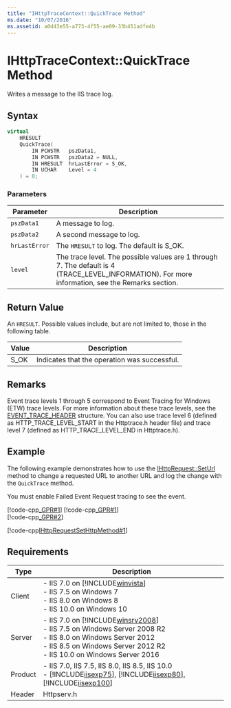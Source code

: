 ```yaml
---
title: "IHttpTraceContext::QuickTrace Method"
ms.date: "10/07/2016"
ms.assetid: a0d43e55-a773-4f55-ae09-33b451adfe4b
---
```

# IHttpTraceContext::QuickTrace Method
Writes a message to the IIS trace log.  
  
## Syntax  
  
```cpp  
virtual  
    HRESULT  
    QuickTrace(  
        IN PCWSTR   pszData1,  
        IN PCWSTR   pszData2 = NULL,  
        IN HRESULT  hrLastError = S_OK,  
        IN UCHAR    Level = 4  
    ) = 0;  
```  
  
### Parameters  
  
|Parameter|Description|  
|---------------|-----------------|  
|`pszData1`|A message to log.|  
|`pszData2`|A second message to log.|  
|`hrLastError`|The `HRESULT` to log. The default is S_OK.|  
|`level`|The trace level. The possible values are 1 through 7. The default is 4 (TRACE_LEVEL_INFORMATION). For more information, see the Remarks section.|  
  
## Return Value  
 An `HRESULT`. Possible values include, but are not limited to, those in the following table.  
  
|Value|Description|  
|-----------|-----------------|  
|S_OK|Indicates that the operation was successful.|  
  
## Remarks  
 Event trace levels 1 through 5 correspond to Event Tracing for Windows (ETW) trace levels. For more information about these trace levels, see the [EVENT_TRACE_HEADER](https://go.microsoft.com/fwlink/?LinkId=102211) structure. You can also use trace level 6 (defined as HTTP_TRACE_LEVEL_START in the Httptrace.h header file) and trace level 7 (defined as HTTP_TRACE_LEVEL_END in Httptrace.h).  
  
## Example  
 The following example demonstrates how to use the [IHttpRequest::SetUrl](../../web-development-reference/native-code-api-reference/ihttprequest-seturl-method.md) method to change a requested URL to another URL and log the change with the `QuickTrace` method.  
  
 You must enable Failed Event Request tracing to see the event.  
  
 [!code-cpp[_GPR#1](~/samples/snippets/cpp/VS_Snippets_IIS/IIS7/_GPR/cpp/global_module.cpp#1)]
 [!code-cpp[_GPR#1](~/samples/snippets/cpp/VS_Snippets_IIS/IIS7/_GPR/cpp/_base.cpp#1)]  
[!code-cpp[_GPR#2](~/samples/snippets/cpp/VS_Snippets_IIS/IIS7/_GPR/cpp/_base.cpp#2)]  
  
 [!code-cpp[IHttpRequestSetHttpMethod#1](~/samples/snippets/cpp/VS_Snippets_IIS/IIS7/IHttpRequestSetHttpMethod/cpp/IHttpRequestSetHttpMethod.cpp#1)]  
  
## Requirements  
  
|Type|Description|  
|----------|-----------------|  
|Client|-   IIS 7.0 on [!INCLUDE[winvista](../../wmi-provider/includes/winvista-md.md)]<br />-   IIS 7.5 on Windows 7<br />-   IIS 8.0 on Windows 8<br />-   IIS 10.0 on Windows 10|  
|Server|-   IIS 7.0 on [!INCLUDE[winsrv2008](../../wmi-provider/includes/winsrv2008-md.md)]<br />-   IIS 7.5 on Windows Server 2008 R2<br />-   IIS 8.0 on Windows Server 2012<br />-   IIS 8.5 on Windows Server 2012 R2<br />-   IIS 10.0 on Windows Server 2016|  
|Product|-   IIS 7.0, IIS 7.5, IIS 8.0, IIS 8.5, IIS 10.0<br />-   [!INCLUDE[iisexp75](../../web-development-reference/native-code-api-reference/includes/iisexp75-md.md)], [!INCLUDE[iisexp80](../../web-development-reference/native-code-api-reference/includes/iisexp80-md.md)], [!INCLUDE[iisexp100](../../web-development-reference/native-code-api-reference/includes/iisexp100-md.md)]|  
|Header|Httpserv.h|